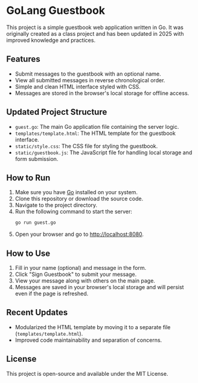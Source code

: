 # GoLang Guestbook

This project is a simple guestbook web application written in Go. It was originally created as a class project and has been updated in 2025 with improved knowledge and practices.

## Features

- Submit messages to the guestbook with an optional name.
- View all submitted messages in reverse chronological order.
- Simple and clean HTML interface styled with CSS.
- Messages are stored in the browser's local storage for offline access.

## Updated Project Structure

- `guest.go`: The main Go application file containing the server logic.
- `templates/template.html`: The HTML template for the guestbook interface.
- `static/style.css`: The CSS file for styling the guestbook.
- `static/guestbook.js`: The JavaScript file for handling local storage and form submission.

## How to Run

1. Make sure you have [Go](https://golang.org/) installed on your system.
2. Clone this repository or download the source code.
3. Navigate to the project directory.
4. Run the following command to start the server:
   ```bash
   go run guest.go
   ```
5. Open your browser and go to [http://localhost:8080](http://localhost:8080).

## How to Use

1. Fill in your name (optional) and message in the form.
2. Click "Sign Guestbook" to submit your message.
3. View your message along with others on the main page.
4. Messages are saved in your browser's local storage and will persist even if the page is refreshed.

## Recent Updates

- Modularized the HTML template by moving it to a separate file (`templates/template.html`).
- Improved code maintainability and separation of concerns.

## License

This project is open-source and available under the MIT License.
